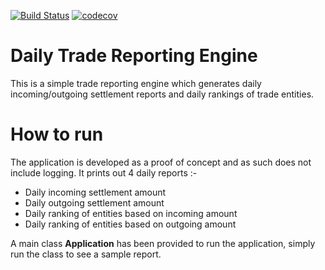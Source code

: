 [![Build Status](https://travis-ci.org/sambamitra/daily-trade-reporting-engine.svg?branch=master)](https://travis-ci.org/sambamitra/daily-trade-reporting-engine)
[![codecov](https://codecov.io/gh/sambamitra/daily-trade-reporting-engine/branch/master/graph/badge.svg)](https://codecov.io/gh/sambamitra/daily-trade-reporting-engine)

# Daily Trade Reporting Engine

This is a simple trade reporting engine which generates daily incoming/outgoing settlement reports and daily rankings of trade entities.

# How to run

The application is developed as a proof of concept and as such does not include logging. It prints out 4 daily reports :-
- Daily incoming settlement amount
- Daily outgoing settlement amount
- Daily ranking of entities based on incoming amount
- Daily ranking of entities based on outgoing amount

A main class **Application** has been provided to run the application, simply run the class to see a sample report.

